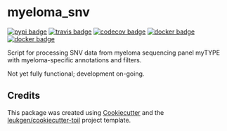 # myeloma_snv

[![pypi badge][pypi_badge]][pypi_base]
[![travis badge][travis_badge]][travis_base]
[![codecov badge][codecov_badge]][codecov_base]
[![docker badge][docker_badge]][docker_base]
[![docker badge][automated_badge]][docker_base]

Script for processing SNV data from myeloma sequencing panel myTYPE with myeloma-specific annotations and filters.

Not yet fully functional; development on-going.

## Credits

This package was created using [Cookiecutter] and the
[leukgen/cookiecutter-toil] project template.

<!-- References -->
[singularity]: http://singularity.lbl.gov/
[docker2singularity]: https://github.com/singularityware/docker2singularity
[cookiecutter]: https://github.com/audreyr/cookiecutter
[leukgen/cookiecutter-toil]: https://github.com/leukgen/cookiecutter-toil
[`--batchSystem`]: http://toil.readthedocs.io/en/latest/developingWorkflows/batchSystem.html?highlight=BatchSystem

<!-- Badges -->
[docker_base]: https://hub.docker.com/r/evenrus/myeloma_snv
[docker_badge]: https://img.shields.io/docker/build/evenrus/myeloma_snv.svg
[automated_badge]: https://img.shields.io/docker/automated/leukgen/myeloma_snv.svg
[codecov_badge]: https://codecov.io/gh/evenrus/myeloma_snv/branch/master/graph/badge.svg
[codecov_base]: https://codecov.io/gh/evenrus/myeloma_snv
[pypi_badge]: https://img.shields.io/pypi/v/myeloma_snv.svg
[pypi_base]: https://pypi.python.org/pypi/myeloma_snv
[travis_badge]: https://img.shields.io/travis/evenrus/myeloma_snv.svg
[travis_base]: https://travis-ci.org/evenrus/myeloma_snv
